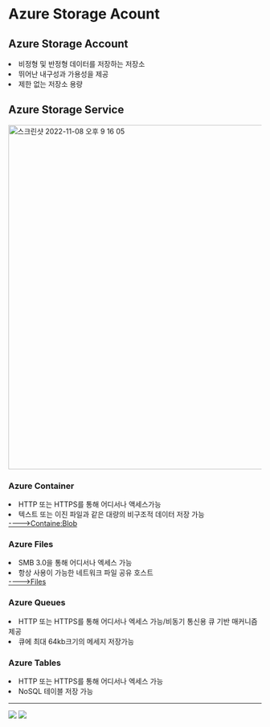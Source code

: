 # Azure Storage Acount

## Azure Storage Account
<li>비정형 및 반정형 데이터를 저장하는 저장소</li>
<li>뛰어난 내구성과 가용성을 제공</li>
<li>제한 없는 저장소 용량</li>

## Azure Storage Service
<img width="685" alt="스크린샷 2022-11-08 오후 9 16 05" src="https://user-images.githubusercontent.com/107936957/200561543-65a10a8f-969c-4411-994b-fa6ea01d0ab2.png">

### Azure Container
  <li>HTTP 또는 HTTPS를 통해 어디서나 액세스가능</li>
  <li>텍스트 또는 이진 파일과 같은 대량의 비구조적 데이터 저장 가능</li>
  <a href="https://github.com/littleduck1219/Azure_storage/tree/main/Container(Blob)">---->Containe:Blob</a>
  
### Azure Files
  <li>SMB 3.0을 통해 어디서나 엑세스 가능</li>
  <li>항상 사용이 가능한 네트워크 파일 공유 호스트</li>
  <a href="https://github.com/littleduck1219/Azure_storage/tree/main/Files">---->Files</a>
  
### Azure Queues
  <li>HTTP 또는 HTTPS를 통해 어디서나 엑세스 가능/비동기 통신용 큐 기반 매커니즘 제공</li>
  <li>큐에 최대 64kb크기의 메세지 저장가능</li>
  
### Azure Tables
  <li>HTTP 또는 HTTPS를 통해 어디서나 엑세스 가능</li>
  <li>NoSQL 테이블 저장 가능</li>
<hr>

<img src="https://user-images.githubusercontent.com/107936957/200562203-d8531e33-65af-4b21-b690-07548f7fd59d.jpeg">
<img src="https://user-images.githubusercontent.com/107936957/200572277-86ce0bc7-feee-4b6e-a6e6-af4cc16ba7b7.jpeg">
